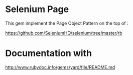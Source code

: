 # Selenium Page

This gem implement the Page Object Pattern on the top of :

https://github.com/SeleniumHQ/selenium/tree/master/rb

# Documentation with

http://www.rubydoc.info/gems/yard/file/README.md

